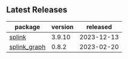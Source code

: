 ## Latest Releases
| package | version | released |
|--------------|-----------|-------------|
| [splink](https://github.com/moj-analytical-services/splink) | 3.9.10 | 2023-12-13 |
| [splink_graph](https://github.com/moj-analytical-services/splink_graph) | 0.8.2 | 2023-02-20 |
